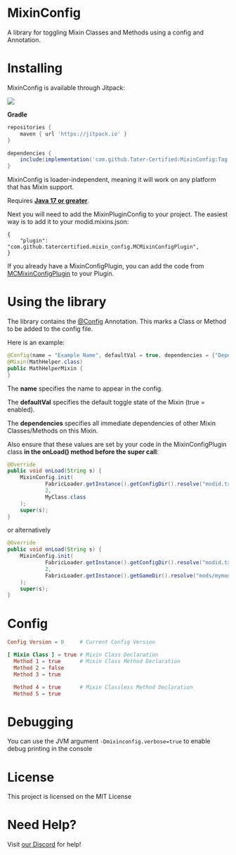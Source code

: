# MixinConfig
A library for toggling Mixin Classes and Methods using a config and Annotation.

# Installing
MixinConfig is available through Jitpack:

[![](https://jitpack.io/v/Tater-Certified/MixinConfig.svg)](https://jitpack.io/#Tater-Certified/MixinConfig)

__Gradle__
```groovy
repositories {
    maven { url 'https://jitpack.io' }
}

dependencies {
    include(implementation('com.github.Tater-Certified:MixinConfig:Tag'))
}
```

MixinConfig is loader-independent, meaning it will work on any platform that has Mixin support.

Requires **<u>Java 17 or greater</u>**.

Next you will need to add the MixinPluginConfig to your project.
The easiest way is to add it to your modid.mixins.json:
```json5
{
    "plugin": "com.github.tatercertified.mixin_config.MCMixinConfigPlugin",
}
```

If you already have a MixinConfigPlugin, you can add the code from [MCMixinConfigPlugin](https://github.com/Tater-Certified/MixinConfig/blob/main/src/main/java/com/github/tatercertified/mixin_config/MCMixinConfigPlugin.java)
to your Plugin.

# Using the library
The library contains the [@Config](https://github.com/Tater-Certified/MixinConfig/blob/main/src/main/java/com/github/tatercertified/mixin_config/annotations/Config.java) 
Annotation. This marks a Class or Method to be added to the config file.

Here is an example:
```java
@Config(name = "Example Name", defaultVal = true, dependencies = {"Dependency 1", "Dependency 2"})
@Mixin(MathHelper.class)
public MathHelperMixin {
}
```
The <b>name</b> specifies the name to appear in the config.

The <b>defaultVal</b> specifies the default toggle state of the Mixin (true = enabled).

The <b>dependencies</b> specifies all immediate dependencies of other Mixin Classes/Methods on this Mixin.

Also ensure that these values are set by your code in the MixinConfigPlugin class **in the onLoad() method before the super call**:
```java
@Override
public void onLoad(String s) {
    MixinConfig.init(
            FabricLoader.getInstance().getConfigDir().resolve("modid.txt"), // Config Path
            2,                                                              // Config Version
            MyClass.class                                                   // Class in Your Project
    );
    super(s);
}
```
or alternatively
```java
@Override
public void onLoad(String s) {
    MixinConfig.init(
            FabricLoader.getInstance().getConfigDir().resolve("modid.txt"),   // Config Path
            2,                                                                // Config Version
            FabricLoader.getInstance().getGameDir().resolve("mods/mymod.jar") // Path to your Jar
    );
    super(s);
}
```
# Config
```toml
Config Version = 0     # Current Config Version

[ Mixin Class ] = true # Mixin Class Declaration
  Method 1 = true      # Mixin Class Method Declaration
  Method 2 = false
  Method 3 = true

  Method 4 = true      # Mixin Classless Method Declaration
  Method 5 = true
```

# Debugging
You can use the JVM argument `-Dmixinconfig.verbose=true` to enable debug printing in the console

# License
This project is licensed on the MIT License

# Need Help?
Visit [our Discord](https://discord.gg/XGw3Te7QYr) for help!
